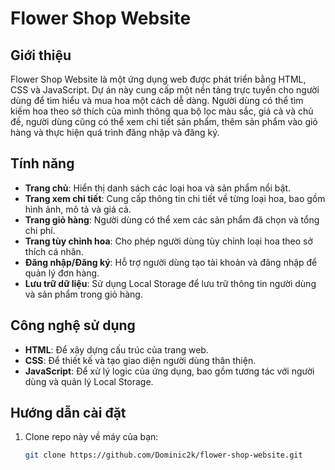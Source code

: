 # Flower Shop Website

## Giới thiệu

Flower Shop Website là một ứng dụng web được phát triển bằng HTML, CSS và JavaScript. Dự án này cung cấp một nền tảng trực tuyến cho người dùng để tìm hiểu và mua hoa một cách dễ dàng. Người dùng có thể tìm kiếm hoa theo sở thích của mình thông qua bộ lọc màu sắc, giá cả và chủ đề, người dùng cũng có thể xem chi tiết sản phẩm, thêm sản phẩm vào giỏ hàng và thực hiện quá trình đăng nhập và đăng ký.

## Tính năng

- **Trang chủ**: Hiển thị danh sách các loại hoa và sản phẩm nổi bật.
- **Trang xem chi tiết**: Cung cấp thông tin chi tiết về từng loại hoa, bao gồm hình ảnh, mô tả và giá cả.
- **Trang giỏ hàng**: Người dùng có thể xem các sản phẩm đã chọn và tổng chi phí.
- **Trang tùy chỉnh hoa**: Cho phép người dùng tùy chỉnh loại hoa theo sở thích cá nhân.
- **Đăng nhập/Đăng ký**: Hỗ trợ người dùng tạo tài khoản và đăng nhập để quản lý đơn hàng.
- **Lưu trữ dữ liệu**: Sử dụng Local Storage để lưu trữ thông tin người dùng và sản phẩm trong giỏ hàng.

## Công nghệ sử dụng

- **HTML**: Để xây dựng cấu trúc của trang web.
- **CSS**: Để thiết kế và tạo giao diện người dùng thân thiện.
- **JavaScript**: Để xử lý logic của ứng dụng, bao gồm tương tác với người dùng và quản lý Local Storage.

## Hướng dẫn cài đặt

1. Clone repo này về máy của bạn:
   ```bash
   git clone https://github.com/Dominic2k/flower-shop-website.git
